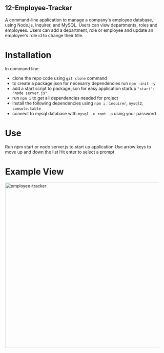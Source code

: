 ## 12-Employee-Tracker
A command-line application to manage a company's employee database, using Node.js, Inquirer, and MySQL.
Users can view departments, roles and employees.
Users can add a department, role or employee and update an employee's role id to change their title.

# Installation
In command line:

- clone the repo code using `git clone` command
- to create a package.json for necesarry dependencies run `npm -init -y` 
- add a start script to package.json for easy application startup `"start": "node server.js"`
- run `npm i` to get all dependencies needed for project
- install the following dependencies using `npm i` : `inquirer`, `mysql2`, `console.table`
- connect to mysql database with `mysql -u root -p` using your password

# Use
Run npm start or node server.js to start up application
Use arrow keys to move up and down the list
Hit enter to select a prompt

# Example View
<img width="542" alt="employee-tracker" src="https://user-images.githubusercontent.com/110942241/226195556-1fd37bf7-6adb-4853-ae9e-246b38f24e78.png">
